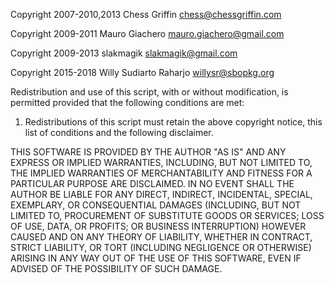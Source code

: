 Copyright 2007-2010,2013 Chess Griffin <chess@chessgriffin.com>

Copyright 2009-2011 Mauro Giachero <mauro.giachero@gmail.com>

Copyright 2009-2013 slakmagik <slakmagik@gmail.com>

Copyright 2015-2018 Willy Sudiarto Raharjo <willysr@sbopkg.org>

Redistribution and use of this script, with or without modification, is
permitted provided that the following conditions are met:

1. Redistributions of this script must retain the above copyright
   notice, this list of conditions and the following disclaimer.

THIS SOFTWARE IS PROVIDED BY THE AUTHOR "AS IS" AND ANY EXPRESS OR IMPLIED
WARRANTIES, INCLUDING, BUT NOT LIMITED TO, THE IMPLIED WARRANTIES OF
MERCHANTABILITY AND FITNESS FOR A PARTICULAR PURPOSE ARE DISCLAIMED.  IN NO
EVENT SHALL THE AUTHOR BE LIABLE FOR ANY DIRECT, INDIRECT, INCIDENTAL,
SPECIAL, EXEMPLARY, OR CONSEQUENTIAL DAMAGES (INCLUDING, BUT NOT LIMITED TO,
PROCUREMENT OF SUBSTITUTE GOODS OR SERVICES; LOSS OF USE, DATA, OR PROFITS;
OR BUSINESS INTERRUPTION) HOWEVER CAUSED AND ON ANY THEORY OF LIABILITY,
WHETHER IN CONTRACT, STRICT LIABILITY, OR TORT (INCLUDING NEGLIGENCE OR
OTHERWISE) ARISING IN ANY WAY OUT OF THE USE OF THIS SOFTWARE, EVEN IF
ADVISED OF THE POSSIBILITY OF SUCH DAMAGE.
